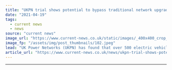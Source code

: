 ```yaml
---
title: "UKPN trial shows potential to bypass traditional network upgrades for thousands of EV connections"
date: "2021-04-19"
tags: 
  - current news
  - news
source: "current news"
image_url: "https://www.current-news.co.uk/static/images/_400x400_crop_center-center/EV-charging-image-UKPN.jpeg"
image_fp: "/assets/img/post_thumbnails/102.jpeg"
lead: "​UK Power Networks (UKPN) has found that over 500 electric vehicle (EV) chargers could be connected around a single electricity substation using state-of-the-art technology over building new cables or substations."
article_url: "https://www.current-news.co.uk/news/ukpn-trial-shows-potential-to-bypass-traditional-network-upgrades-for-thousands-of-ev-connections?utm_source=rss-feeds&utm_medium=rss&utm_campaign=rss"
---
```


---
